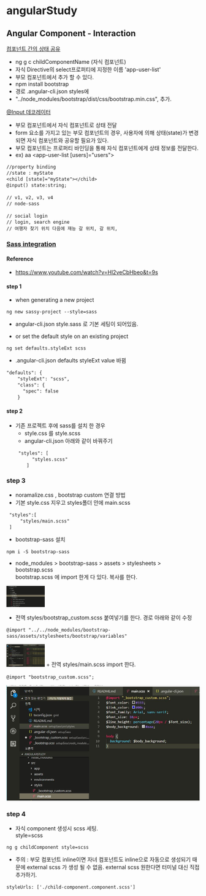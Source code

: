  # angularStudy

## Angular Component - Interaction
[컴포넌트 간의 상태 공유](link)
- ng g c childComponentName (자식 컴포넌트)
- 자식 Directive의 select프로퍼티에 지정한 이름 'app-user-list' 
- 부모 컴포넌트에서 추가 할 수 있다.
- npm install bootstrap
- 경로 .angular-cli.json styles에 
- "../node_modules/bootstrap/dist/css/bootstrap.min.css", 추가.

[@Input 데코레이터](link)
- 부모 컴포넌트에서 자식 컴포넌트로 상태 전달
- form 요소를 가지고 있는 부모 컴포넌트의 경우, 사용자에 의해 상태(state)가 변경되면 자식 컴포넌트와 공유할 필요가 있다.
- 부모 컴포넌트는 프로퍼티 바인딩을 통해 자식 컴포넌트에게 상태 정보를 전달한다.
- ex) aa <app-user-list [users]="users"></app-user-list>

```
//property binding 
//state : myState
<child [state]="myState"></child>
@input() state:string;

// v1, v2, v3, v4
// node-sass

// social login
// login, search engine
// 여행자 찾기 위치 다음에 재능 갈 위치, 갈 위치, 

```

### [Sass integration]
#### Reference 
- https://www.youtube.com/watch?v=Hl2veCbHbeo&t=9s
#### step 1
-  when generating a new project
```
ng new sassy-project --style=sass
```
- angular-cli.json style.sass 로 기본 세팅이 되어있음.

-  or set the default style on an existing project
```
ng set defaults.styleExt scss
```
- .angular-cli.json defaults styleExt value 바뀜
```
"defaults": {
    "styleExt": "scss",
    "class": {
      "spec": false
    }
```
#### step 2
+ 기존 프로젝트 후에 sass를 설치 한 경우
  + style.css 를 style.scss 
  + angular-cli.json 아래와 같이 바꿔주기 
  ```
   "styles": [
        "styles.scss"
      ]
  ```

### step 3
+ noramalize.css , bootstrap custom 연결 방법
 + 기본 style.css 지우고 styles폴더 안에 main.scss
 ```
  "styles":[
      "styles/main.scss"
  ]
 ```
  + bootstrap-sass 설치
  ```
  npm i -S bootstrap-sass
  ```
  + node_modules > bootstrap-sass > assets > stylesheets > bootstrap.scss <br> bootstrap.scss 에 import 한게 다 있다. 복사를 한다.

  <img src="./img/1.JPG" style="width:100px;"/>
  
  + 전역 styles/bootstrap_custom.scss 붙여넣기를 한다. 경로 아래와 같이 수정
  ```
  @import "../../node_modules/bootstrap-sass/assets/stylesheets/bootstrap/variables"
  ```
  <img src="./img/sass2.JPG" style="width:100px;"/>
  + 전역 styles/main.scss import 한다.
  
  ``` 
  @import "bootstrap_custom.scss";
  ```

  ![img3]
  
 ### step 4
 - 자식 component 생성시 scss 세팅. <br> style=scss <br> 

 ```
 ng g childComponent style=scss
 ``` 
 - 주의 : 부모 컴포넌트 inline이면 자녀 컴포넌트도 inline으로 자동으로 생성되기 때문에 external scss 가 생성 될 수 없음. external scss 원한다면 터미널 대신 직접 추가하기.
 ```
 styleUrls: ['./child-component.component.scss']
 ```

[//]: # (These are reference links used in the body of this note and get stripped out when the markdown processor does its job. There is no need to format nicely because it shouldn't be seen. Thanks SO - http://stackoverflow.com/questions/4823468/store-comments-in-markdown-syntax)
   [img1]: <img/1.JPG>
   [img2]: <img/2.JPG>
   [img3]: <img/sass3.JPG> 
   [Sass integration]: <https://github.com/yuriyoon1009/angularStudy/tree/master/setupSass/src/styles>
